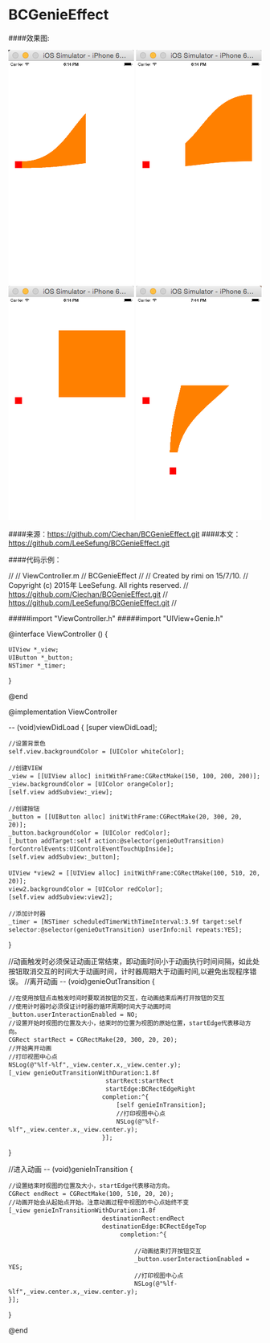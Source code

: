 # BCGenieEffect

####效果图:

 ![image](http://github.com/LeeSefung/BCGenieEffect/raw/master/BCGenieEffect/1.png) ![image](http://github.com/LeeSefung/BCGenieEffect/raw/master/BCGenieEffect/2.png) 
 ![image](http://github.com/LeeSefung/BCGenieEffect/raw/master/BCGenieEffect/3.png) ![image](http://github.com/LeeSefung/BCGenieEffect/raw/master/BCGenieEffect/4.png)

####来源：<https://github.com/Ciechan/BCGenieEffect.git>
####本文：<https://github.com/LeeSefung/BCGenieEffect.git>

####代码示例：

//
//  ViewController.m
//  BCGenieEffect
//
//  Created by rimi on 15/7/10.
//  Copyright (c) 2015年 LeeSefung. All rights reserved.
//  https://github.com/Ciechan/BCGenieEffect.git
//  https://github.com/LeeSefung/BCGenieEffect.git
//

#####import "ViewController.h"
#####import "UIView+Genie.h"

@interface ViewController () {
    
    UIView *_view;
    UIButton *_button;
    NSTimer *_timer;
}

@end

@implementation ViewController

-- (void)viewDidLoad {
    [super viewDidLoad];
    
    //设置背景色
    self.view.backgroundColor = [UIColor whiteColor];
    
    //创建VIEW
    _view = [[UIView alloc] initWithFrame:CGRectMake(150, 100, 200, 200)];
    _view.backgroundColor = [UIColor orangeColor];
    [self.view addSubview:_view];
    
    //创建按钮
    _button = [[UIButton alloc] initWithFrame:CGRectMake(20, 300, 20, 20)];
    _button.backgroundColor = [UIColor redColor];
    [_button addTarget:self action:@selector(genieOutTransition) forControlEvents:UIControlEventTouchUpInside];
    [self.view addSubview:_button];
    
    UIView *view2 = [[UIView alloc] initWithFrame:CGRectMake(100, 510, 20, 20)];
    view2.backgroundColor = [UIColor redColor];
    [self.view addSubview:view2];
    
    //添加计时器
    _timer = [NSTimer scheduledTimerWithTimeInterval:3.9f target:self selector:@selector(genieOutTransition) userInfo:nil repeats:YES];
}

//动画触发时必须保证动画正常结束，即动画时间小于动画执行时间间隔，如此处按钮取消交互的时间大于动画时间，计时器周期大于动画时间,以避免出现程序错误。
//离开动画
-- (void)genieOutTransition {

    //在使用按钮点击触发时间时要取消按钮的交互，在动画结束后再打开按钮的交互
    //使用计时器时必须保证计时器的循环周期时间大于动画时间
    _button.userInteractionEnabled = NO;
    //设置开始时视图的位置及大小，结束时的位置为视图的原始位置，startEdge代表移动方向。
    CGRect startRect = CGRectMake(20, 300, 20, 20);
    //开始离开动画
    //打印视图中心点
    NSLog(@"%lf-%lf",_view.center.x,_view.center.y);
    [_view genieOutTransitionWithDuration:1.8f
                               startRect:startRect
                               startEdge:BCRectEdgeRight
                              completion:^{
                                  [self genieInTransition];
                                  //打印视图中心点
                                  NSLog(@"%lf-%lf",_view.center.x,_view.center.y);
                              }];
}

//进入动画
-- (void)genieInTransition {
    
    //设置结束时视图的位置及大小，startEdge代表移动方向。
    CGRect endRect = CGRectMake(100, 510, 20, 20);
    //动画开始会从起始点开始。注意动画过程中视图的中心点始终不变
    [_view genieInTransitionWithDuration:1.8f
                              destinationRect:endRect
                              destinationEdge:BCRectEdgeTop
                                   completion:^{
                                       
                                       //动画结束打开按钮交互
                                       _button.userInteractionEnabled = YES;
                                       //打印视图中心点
                                       NSLog(@"%lf-%lf",_view.center.x,_view.center.y);
    }];
}

@end
